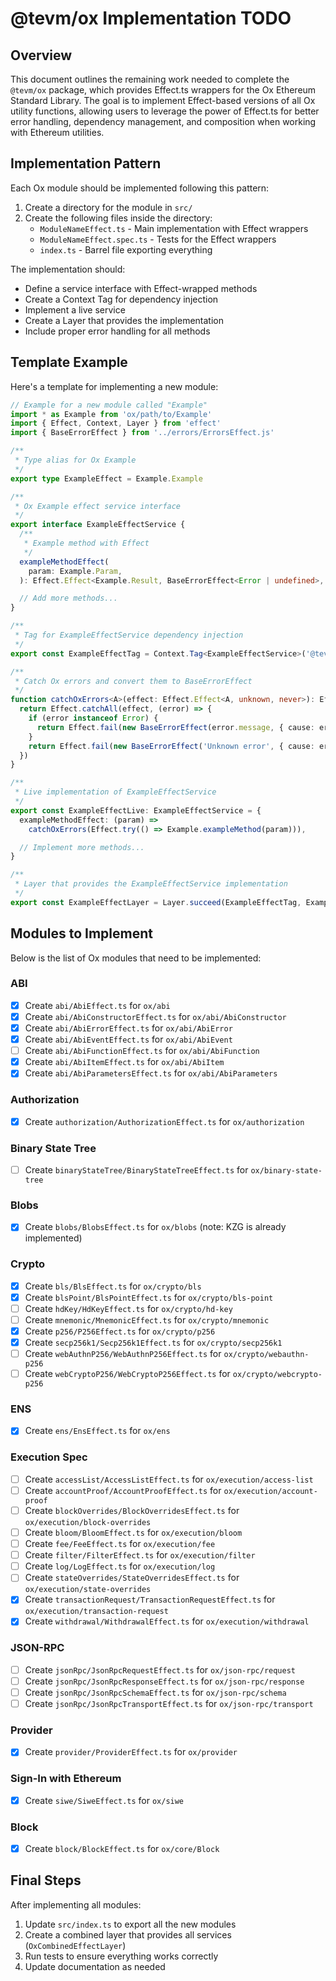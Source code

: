 # @tevm/ox Implementation TODO

## Overview

This document outlines the remaining work needed to complete the `@tevm/ox` package, which provides Effect.ts wrappers for the Ox Ethereum Standard Library. The goal is to implement Effect-based versions of all Ox utility functions, allowing users to leverage the power of Effect.ts for better error handling, dependency management, and composition when working with Ethereum utilities.

## Implementation Pattern

Each Ox module should be implemented following this pattern:

1. Create a directory for the module in `src/`
2. Create the following files inside the directory:
   - `ModuleNameEffect.ts` - Main implementation with Effect wrappers
   - `ModuleNameEffect.spec.ts` - Tests for the Effect wrappers
   - `index.ts` - Barrel file exporting everything

The implementation should:
- Define a service interface with Effect-wrapped methods
- Create a Context Tag for dependency injection
- Implement a live service
- Create a Layer that provides the implementation
- Include proper error handling for all methods

## Template Example

Here's a template for implementing a new module:

```typescript
// Example for a new module called "Example"
import * as Example from 'ox/path/to/Example'
import { Effect, Context, Layer } from 'effect'
import { BaseErrorEffect } from '../errors/ErrorsEffect.js'

/**
 * Type alias for Ox Example
 */
export type ExampleEffect = Example.Example

/**
 * Ox Example effect service interface
 */
export interface ExampleEffectService {
  /**
   * Example method with Effect
   */
  exampleMethodEffect(
    param: Example.Param,
  ): Effect.Effect<Example.Result, BaseErrorEffect<Error | undefined>, never>

  // Add more methods...
}

/**
 * Tag for ExampleEffectService dependency injection
 */
export const ExampleEffectTag = Context.Tag<ExampleEffectService>('@tevm/ox/ExampleEffect')

/**
 * Catch Ox errors and convert them to BaseErrorEffect
 */
function catchOxErrors<A>(effect: Effect.Effect<A, unknown, never>): Effect.Effect<A, BaseErrorEffect<Error | undefined>, never> {
  return Effect.catchAll(effect, (error) => {
    if (error instanceof Error) {
      return Effect.fail(new BaseErrorEffect(error.message, { cause: error }))
    }
    return Effect.fail(new BaseErrorEffect('Unknown error', { cause: error instanceof Error ? error : undefined }))
  })
}

/**
 * Live implementation of ExampleEffectService
 */
export const ExampleEffectLive: ExampleEffectService = {
  exampleMethodEffect: (param) =>
    catchOxErrors(Effect.try(() => Example.exampleMethod(param))),

  // Implement more methods...
}

/**
 * Layer that provides the ExampleEffectService implementation
 */
export const ExampleEffectLayer = Layer.succeed(ExampleEffectTag, ExampleEffectLive)
```

## Modules to Implement

Below is the list of Ox modules that need to be implemented:

### ABI
- [x] Create `abi/AbiEffect.ts` for `ox/abi`
- [x] Create `abi/AbiConstructorEffect.ts` for `ox/abi/AbiConstructor`
- [x] Create `abi/AbiErrorEffect.ts` for `ox/abi/AbiError`
- [x] Create `abi/AbiEventEffect.ts` for `ox/abi/AbiEvent`
- [ ] Create `abi/AbiFunctionEffect.ts` for `ox/abi/AbiFunction`
- [x] Create `abi/AbiItemEffect.ts` for `ox/abi/AbiItem`
- [x] Create `abi/AbiParametersEffect.ts` for `ox/abi/AbiParameters`

### Authorization
- [x] Create `authorization/AuthorizationEffect.ts` for `ox/authorization`

### Binary State Tree
- [ ] Create `binaryStateTree/BinaryStateTreeEffect.ts` for `ox/binary-state-tree`

### Blobs
- [x] Create `blobs/BlobsEffect.ts` for `ox/blobs` (note: KZG is already implemented)

### Crypto
- [x] Create `bls/BlsEffect.ts` for `ox/crypto/bls`
- [x] Create `blsPoint/BlsPointEffect.ts` for `ox/crypto/bls-point`
- [ ] Create `hdKey/HdKeyEffect.ts` for `ox/crypto/hd-key`
- [ ] Create `mnemonic/MnemonicEffect.ts` for `ox/crypto/mnemonic`
- [x] Create `p256/P256Effect.ts` for `ox/crypto/p256`
- [x] Create `secp256k1/Secp256k1Effect.ts` for `ox/crypto/secp256k1`
- [ ] Create `webAuthnP256/WebAuthnP256Effect.ts` for `ox/crypto/webauthn-p256`
- [ ] Create `webCryptoP256/WebCryptoP256Effect.ts` for `ox/crypto/webcrypto-p256`

### ENS
- [x] Create `ens/EnsEffect.ts` for `ox/ens`

### Execution Spec
- [ ] Create `accessList/AccessListEffect.ts` for `ox/execution/access-list`
- [ ] Create `accountProof/AccountProofEffect.ts` for `ox/execution/account-proof`
- [ ] Create `blockOverrides/BlockOverridesEffect.ts` for `ox/execution/block-overrides`
- [ ] Create `bloom/BloomEffect.ts` for `ox/execution/bloom`
- [ ] Create `fee/FeeEffect.ts` for `ox/execution/fee`
- [ ] Create `filter/FilterEffect.ts` for `ox/execution/filter`
- [ ] Create `log/LogEffect.ts` for `ox/execution/log`
- [ ] Create `stateOverrides/StateOverridesEffect.ts` for `ox/execution/state-overrides`
- [x] Create `transactionRequest/TransactionRequestEffect.ts` for `ox/execution/transaction-request`
- [x] Create `withdrawal/WithdrawalEffect.ts` for `ox/execution/withdrawal`

### JSON-RPC
- [ ] Create `jsonRpc/JsonRpcRequestEffect.ts` for `ox/json-rpc/request`
- [ ] Create `jsonRpc/JsonRpcResponseEffect.ts` for `ox/json-rpc/response`
- [ ] Create `jsonRpc/JsonRpcSchemaEffect.ts` for `ox/json-rpc/schema`
- [ ] Create `jsonRpc/JsonRpcTransportEffect.ts` for `ox/json-rpc/transport`

### Provider
- [x] Create `provider/ProviderEffect.ts` for `ox/provider`

### Sign-In with Ethereum
- [x] Create `siwe/SiweEffect.ts` for `ox/siwe`

### Block
- [x] Create `block/BlockEffect.ts` for `ox/core/Block`

## Final Steps

After implementing all modules:

1. Update `src/index.ts` to export all the new modules
2. Create a combined layer that provides all services (`OxCombinedEffectLayer`)
3. Run tests to ensure everything works correctly
4. Update documentation as needed
